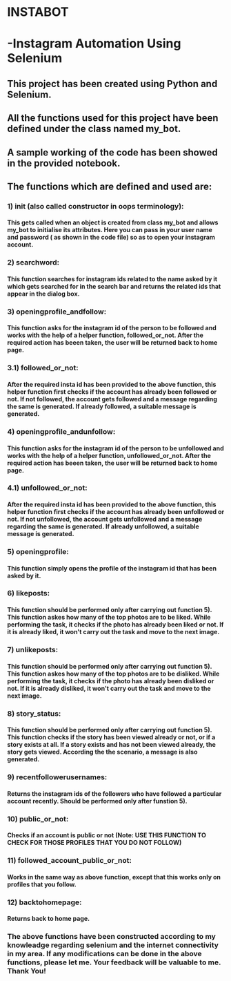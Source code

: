 # INSTABOT
# -Instagram Automation Using Selenium

## This project has been created using Python and Selenium. 
## All the functions used for this project have been defined under the class named my_bot. 
## A sample working of the code has been showed in the provided notebook.

## The functions which are defined and used are:

### 1) __init__ (also called constructor in oops terminology): 
#### This gets called when an object is created from class my_bot and allows my_bot to initialise its attributes. Here you can pass in your user name and password ( as shown in the code file) so as to open your instagram account.

### 2) searchword: 
#### This function searches for instagram ids related to the name asked by it which gets searched for in the search bar and returns the related ids that appear in the dialog box.

### 3) openingprofile_andfollow:
#### This function asks for the instagram id of the person to be followed and works with the help of a helper function, followed_or_not. After the required action has beeen taken, the user will be returned back to home page.

### 3.1) followed_or_not:
#### After the required insta id has been provided to the above function, this helper function first checks if the account has already been followed or not. If not followed, the account gets followed and a message regarding the same is generated. If already followed, a suitable message is generated.

### 4) openingprofile_andunfollow:
#### This function asks for the instagram id of the person to be unfollowed and works with the help of a helper function, unfollowed_or_not. After the required action has beeen taken, the user will be returned back to home page.

### 4.1) unfollowed_or_not:
#### After the required insta id has been provided to the above function, this helper function first checks if the account has already been unfollowed or not. If not unfollowed, the account gets unfollowed and a message regarding the same is generated. If already unfollowed, a suitable message is generated.

### 5) openingprofile:
#### This function simply opens the profile of the instagram id that has been asked by it.

### 6) likeposts:
#### This function should be performed only after carrying out function 5). This function askes how many of the top photos are to be liked. While performing the task, it checks if the photo has already been liked or not. If it is already liked, it won't carry out the task and move to the next image.

### 7) unlikeposts:
#### This function should be performed only after carrying out function 5). This function askes how many of the top photos are to be disliked. While performing the task, it checks if the photo has already been disliked or not. If it is already disliked, it won't carry out the task and move to the next image.

### 8) story_status:
#### This function should be performed only after carrying out function 5). This function checks if the story has been viewed already or not, or if a story exists at all. If a story exists and has not been viewed already, the story gets viewed. According the the scenario, a message is also generated.

### 9) recentfollowerusernames:
#### Returns the instagram ids of the followers who have followed a particular account recently. Should be performed only after funstion 5).

### 10) public_or_not:
#### Checks if an account is public or not (Note: USE THIS FUNCTION TO CHECK FOR THOSE PROFILES THAT YOU DO NOT FOLLOW)

### 11) followed_account_public_or_not:
#### Works in the same way as above function, except that this works only on profiles that you follow.

### 12) backtohomepage:
#### Returns back to home page.

### The above functions have been constructed according to my knowleadge regarding selenium and the internet connectivity in my area. If any modifications can be done in the above functions, please let me. Your feedback will be valuable to me. Thank You!
